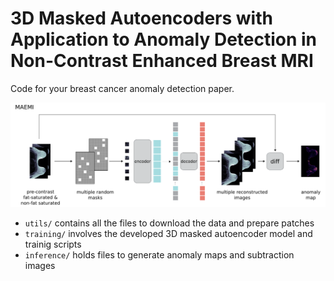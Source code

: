 # 3D Masked Autoencoders with Application to Anomaly Detection in Non-Contrast Enhanced Breast MRI 

Code for your breast cancer anomaly detection paper.

![MAEMI model](./maemi.png)

*  `utils/` contains all the files to download the data and prepare patches
*  `training/` involves the developed 3D masked autoencoder model and trainig scripts
*  `inference/` holds files to generate anomaly maps and subtraction images 
